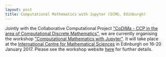 ```yaml
---
layout: post
title: Computational Mathematics with Jupyter (ICMS, Edinburgh)
---
```


Jointly with the Collaborative Computational Project ["CoDiMa - CCP 
in the area of Computational Discrete Mathematics"](http://www.codima.ac.uk/),
we are currently organising the workshop 
["Computational Mathematics with Jupyter"](http://opendreamkit.org/meetings/2017-01-16-ICMS/).
It will take place at the [International Centre for Mathematical Sciences](http://www.icms.org.uk/) 
in Edinburgh on 16-20 January 2017. Please see the workshop website 
[here](http://opendreamkit.org/meetings/2017-01-16-ICMS/) for further details.
